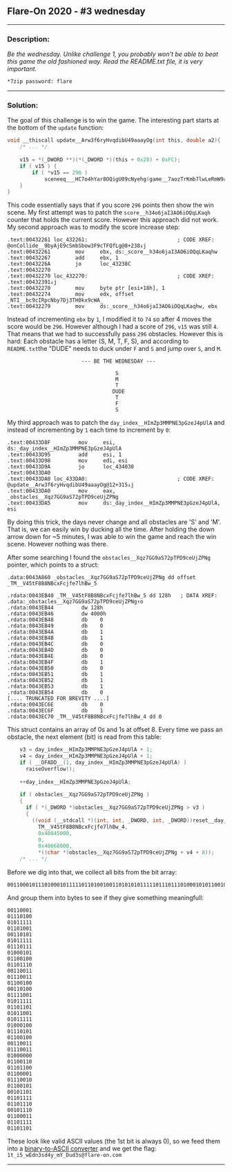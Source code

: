 

## Flare-On 2020 - #3 wednesday
___

### Description: 

*Be the wednesday. Unlike challenge 1, you probably won't be able to beat this game the old fashioned way. Read the README.txt file, it is very important.*

`*7zip password: flare`
___

### Solution:

The goal of this challenge is to win the game. The interesting part starts at the bottom of
the `update` function:
```c
void __thiscall update__Arw3f6ryHvqdibU49aaayOg(int this, double a2){
    /* ... */
  
    v15 = *(_DWORD **)(*(_DWORD *)(this + 0x28) + 0xFC);
    if ( v15 ) {
        if ( *v15 == 296 )
            sceneeq___HC7o4hYar8OQigU09cNyehg(game__7aozTrKmb7lwLeRmW9a9cs9cQ, winScene__eVaCVkG1QBiYVChMxpMGBQ);
    }
}
```

This code essentially says that if you score `296` points then show the win scene. My first attempt was to
patch the `score__h34o6jaI3AO6iOQqLKaqh` counter that holds the current score. However this approach did not
work. My second approach was to modify the score increase step:
```assembly
.text:00432261 loc_432261:                             ; CODE XREF: @onCollide__9byAjE9cSmbSbow3F9cTFQfLg@8+238↓j
.text:00432261        mov     ebx, ds:_score__h34o6jaI3AO6iOQqLKaqhw
.text:00432267        add     ebx, 1
.text:0043226A        jo      loc_43238C
.text:00432270
.text:00432270 loc_432270:                             ; CODE XREF: .text:00432391↓j
.text:00432270        mov     byte ptr [esi+18h], 1
.text:00432274        mov     edx, offset _NTI__bc9cIRpcNby7Dj3TH0kx9cWA_
.text:00432279        mov     ds:_score__h34o6jaI3AO6iOQqLKaqhw, ebx
```

Instead of incrementing `ebx` by `1`, I modified it to `74` so after 4 moves the score would be `296`.
However although I had a score of `296`, `v15` was still `4`. That means that we had to successfully
pass `296` obstacles. However this is hard: Each obstacle has a letter (S, M, T, F, S), and according
to `README.txt`the "DUDE" needs to duck under `F` and `S` and jump over `S`, and `M`.
```
                        --- BE THE WEDNESDAY ---

                                   S
                                   M
                                   T
                                  DUDE
                                   T
                                   F
                                   S
```

My third approach was to patch the `day_index__HImZp3MMPNE3pGzeJ4pUlA` and instead of incrementing by
`1` each time to increment by `0`:
```Assembly
.text:00433D8F         mov     esi, ds:_day_index__HImZp3MMPNE3pGzeJ4pUlA
.text:00433D95         add     esi, 1
.text:00433D98         mov     edi, esi
.text:00433D9A         jo      loc_434030
.text:00433DA0
.text:00433DA0 loc_433DA0:                             ; CODE XREF: @update__Arw3f6ryHvqdibU49aaayOg@12+315↓j
.text:00433DA0         mov     eax, _obstacles__Xqz7GG9aS72pTPD9ceUjZPNg
.text:00433DA5         mov     ds:_day_index__HImZp3MMPNE3pGzeJ4pUlA, esi
```

By doing this trick, the days never change and all obstacles are 'S' and 'M'. That is, we can easily win
by ducking all the time. After holding the down arrow down for ~5 minutes, I was able to win the game and
reach the win scene. However nothing was there.


After some searching I found the `obstacles__Xqz7GG9aS72pTPD9ceUjZPNg` pointer, which points to a struct:
```assembly
.data:0043A860 _obstacles__Xqz7GG9aS72pTPD9ceUjZPNg dd offset _TM__V45tF8B8NBcxFcjfe7lhBw_5

.rdata:0043EB40 _TM__V45tF8B8NBcxFcjfe7lhBw_5 dd 128h   ; DATA XREF: .data:_obstacles__Xqz7GG9aS72pTPD9ceUjZPNg↑o
.rdata:0043EB44         dw 128h
.rdata:0043EB46         dw 4000h
.rdata:0043EB48         db    0
.rdata:0043EB49         db    0
.rdata:0043EB4A         db    1
.rdata:0043EB4B         db    1
.rdata:0043EB4C         db    0
.rdata:0043EB4D         db    0
.rdata:0043EB4E         db    0
.rdata:0043EB4F         db    1
.rdata:0043EB50         db    0
.rdata:0043EB51         db    1
.rdata:0043EB52         db    1
.rdata:0043EB53         db    1
.rdata:0043EB54         db    0
[.... TRUNCATED FOR BREVITY ....]
.rdata:0043EC6E         db    0
.rdata:0043EC6F         db    1
.rdata:0043EC70 _TM__V45tF8B8NBcxFcjfe7lhBw_4 dd 0  
```

This struct contains an array of 0s and 1s at offset 8. Every time we pass an obstacle,
the next element (bit) is read from this table:
```C
    v3 = day_index__HImZp3MMPNE3pGzeJ4pUlA + 1;
    v4 = day_index__HImZp3MMPNE3pGzeJ4pUlA + 1;
    if ( __OFADD__(1, day_index__HImZp3MMPNE3pGzeJ4pUlA) )
      raiseOverflow();
    
    ++day_index__HImZp3MMPNE3pGzeJ4pUlA;
    
    if ( obstacles__Xqz7GG9aS72pTPD9ceUjZPNg )
    {
      if ( *(_DWORD *)obstacles__Xqz7GG9aS72pTPD9ceUjZPNg > v3 )
      {
        ((void (__stdcall *)(int, int, _DWORD, int, _DWORD))reset__day_SAtOZDlchGyR6ynmbkI6aw)(
          TM__V45tF8B8NBcxFcjfe7lhBw_4,
          0x40845000,
          0,
          0x40668000,
          *((char *)obstacles__Xqz7GG9aS72pTPD9ceUjZPNg + v4 + 8));
    /* ... */
```

Before we dig into that, we collect all bits from the bit array:
```
00110001011101000101111101101001001101010101111101110111010001010110010001101110001100110111001101100100001101000111100101011111011011010101100101011111010001000111010101100100001100110111001101000000011001100110110001100001011100100110010100101101011011110110111000101110011000110110111101101101
```

And group them into bytes to see if they give something meaningfull:
```
00110001
01110100
01011111
01101001
00110101
01011111
01110111
01000101
01100100
01101110
00110011
01110011
01100100
00110100
01111001
01011111
01101101
01011001
01011111
01000100
01110101
01100100
00110011
01110011
01000000
01100110
01101100
01100001
01110010
01100101
00101101
01101111
01101110
00101110
01100011
01101111
01101101
```

These look like valid ASCII values (the 1st bit is always 0), so we feed them into a
[binary-to-ASCII converter](https://www.rapidtables.com/convert/number/binary-to-ascii.html)
and we get the flag: `1t_i5_wEdn3sd4y_mY_Dud3s@flare-on.com`

___


